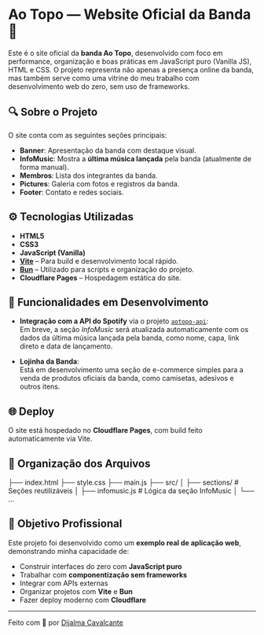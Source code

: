 # Ao Topo — Website Oficial da Banda 🎸

Este é o site oficial da **banda Ao Topo**, desenvolvido com foco em performance, organização e boas práticas em JavaScript puro (Vanilla JS), HTML e CSS. O projeto representa não apenas a presença online da banda, mas também serve como uma vitrine do meu trabalho com desenvolvimento web do zero, sem uso de frameworks.

## 🔍 Sobre o Projeto

O site conta com as seguintes seções principais:

- **Banner**: Apresentação da banda com destaque visual.
- **InfoMusic**: Mostra a **última música lançada** pela banda (atualmente de forma manual).
- **Membros**: Lista dos integrantes da banda.
- **Pictures**: Galeria com fotos e registros da banda.
- **Footer**: Contato e redes sociais.

## ⚙️ Tecnologias Utilizadas

- **HTML5**
- **CSS3**
- **JavaScript (Vanilla)**
- **[Vite](https://vitejs.dev/)** – Para build e desenvolvimento local rápido.
- **[Bun](https://bun.sh/)** – Utilizado para scripts e organização do projeto.
- **Cloudflare Pages** – Hospedagem estática do site.

## 🚧 Funcionalidades em Desenvolvimento

- **Integração com a API do Spotify** via o projeto [`aotopo-api`](https://github.com/seu-usuario/aotopo-api):  
  Em breve, a seção *InfoMusic* será atualizada automaticamente com os dados da última música lançada pela banda, como nome, capa, link direto e data de lançamento.

- **Lojinha da Banda**:  
  Está em desenvolvimento uma seção de e-commerce simples para a venda de produtos oficiais da banda, como camisetas, adesivos e outros itens.

## 🌐 Deploy

O site está hospedado no **Cloudflare Pages**, com build feito automaticamente via Vite.

## 📁 Organização dos Arquivos

├── index.html ├── style.css ├── main.js ├── src/ │ ├── sections/ # Seções reutilizáveis │ ├── infomusic.js # Lógica da seção InfoMusic │ └── ...


## 💼 Objetivo Profissional

Este projeto foi desenvolvido como um **exemplo real de aplicação web**, demonstrando minha capacidade de:

- Construir interfaces do zero com **JavaScript puro**
- Trabalhar com **componentização sem frameworks**
- Integrar com APIs externas
- Organizar projetos com **Vite** e **Bun**
- Fazer deploy moderno com **Cloudflare**

---

Feito com 💙 por [Dijalma Cavalcante](https://www.linkedin.com/in/dijalma-cavalcante-a2b70823a/)
